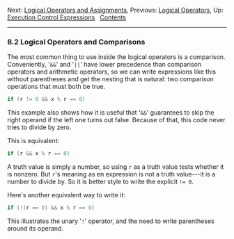 Next: [Logical Operators and
Assignments](Logicals-and-Assignments.md), Previous: [Logical
Operators](Logical-Operators.md), Up: [Execution Control
Expressions](Execution-Control-Expressions.md)  
[Contents](index.md#SEC_Contents "Table of contents")  

------------------------------------------------------------------------


### 8.2 Logical Operators and Comparisons 

The most common thing to use inside the logical operators is a
comparison. Conveniently, '`&&`' and '`||`' have lower
precedence than comparison operators and arithmetic operators, so we can
write expressions like this without parentheses and get the nesting that
is natural: two comparison operations that must both be true.

``` C
if (r != 0 && x % r == 0)
```

This example also shows how it is useful that '`&&`' guarantees
to skip the right operand if the left one turns out false. Because of
that, this code never tries to divide by zero.

This is equivalent:

``` C
if (r && x % r == 0)
```

A truth value is simply a number, so using `r` as a truth value tests
whether it is nonzero. But `r`'s meaning as en expression is not a truth
value---it is a number to divide by. So it is better style to write the
explicit `!= 0`.

Here's another equivalent way to write it:

``` C
if (!(r == 0) && x % r == 0)
```

This illustrates the unary '`!`' operator, and the need to
write parentheses around its operand.
